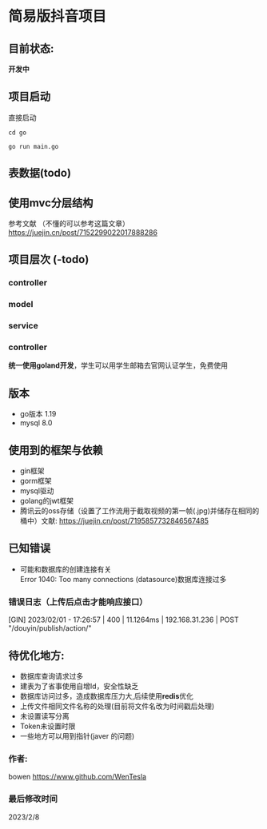 # 简易版抖音项目  

## 目前状态:    
**开发中**  
## 项目启动
直接启动
```shell
cd go 
```

```shell
go run main.go 
```  

## 表数据(todo)
## 使用mvc分层结构
参考文献  （不懂的可以参考这篇文章）
https://juejin.cn/post/7152299022017888286
## 项目层次 (-todo)
### controller
### model
### service
### controller



**统一使用goland开发**，学生可以用学生邮箱去官网认证学生，免费使用

## 版本  
* go版本 1.19  
* mysql 8.0
## 使用到的框架与依赖  
+ gin框架
+ gorm框架
+ mysql驱动
+ golang的jwt框架
+ 腾讯云的oss存储（设置了工作流用于截取视频的第一帧(.jpg)并储存在相同的桶中）文献: https://juejin.cn/post/7195857732846567485

## 已知错误    
* 可能和数据库的创建连接有关  
Error 1040: Too many connections (datasource)数据库连接过多  

### 错误日志（上传后点击才能响应接口）  
[GIN] 2023/02/01 - 17:26:57 | 400 |     11.1264ms |  192.168.31.236 | POST     "/douyin/publish/action/"

## 待优化地方:  
* 数据库查询请求过多
* 建表为了省事使用自增Id，安全性缺乏
* 数据库访问过多，造成数据库压力大,后续使用**redis**优化  
* 上传文件相同文件名称的处理(目前将文件名改为时间戳后处理)
* 未设置读写分离
* Token未设置时限
* 一些地方可以用到指针(javer 的问题)
### 作者:  
bowen https://www.github.com/WenTesla
### 最后修改时间
2023/2/8
